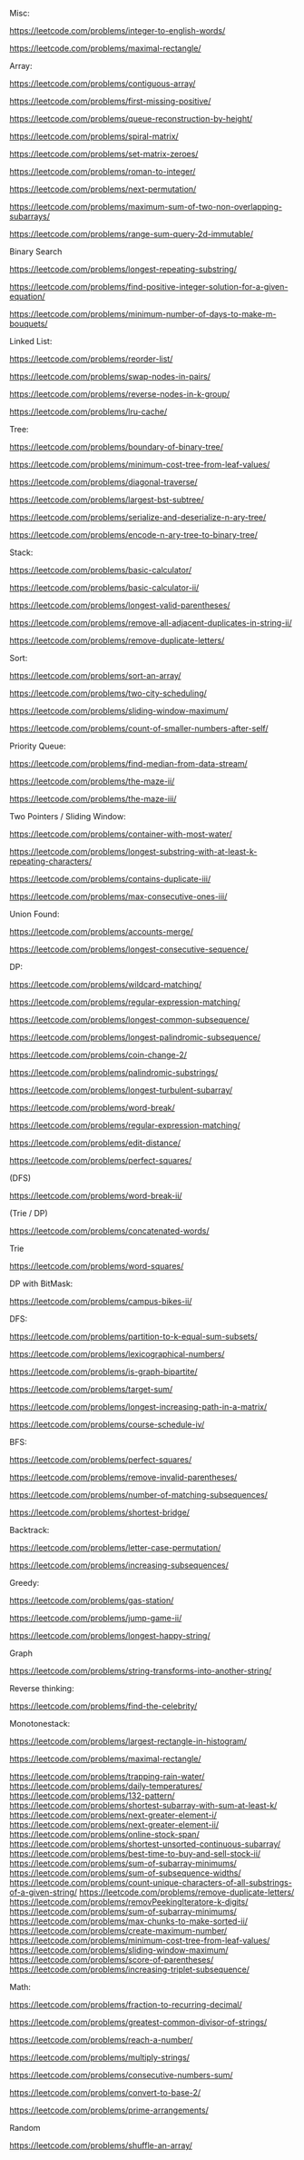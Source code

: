 Misc:

https://leetcode.com/problems/integer-to-english-words/

https://leetcode.com/problems/maximal-rectangle/

Array:

https://leetcode.com/problems/contiguous-array/

https://leetcode.com/problems/first-missing-positive/

https://leetcode.com/problems/queue-reconstruction-by-height/

https://leetcode.com/problems/spiral-matrix/

https://leetcode.com/problems/set-matrix-zeroes/

https://leetcode.com/problems/roman-to-integer/

https://leetcode.com/problems/next-permutation/

https://leetcode.com/problems/maximum-sum-of-two-non-overlapping-subarrays/

https://leetcode.com/problems/range-sum-query-2d-immutable/

Binary Search

https://leetcode.com/problems/longest-repeating-substring/

https://leetcode.com/problems/find-positive-integer-solution-for-a-given-equation/

https://leetcode.com/problems/minimum-number-of-days-to-make-m-bouquets/

Linked List:

https://leetcode.com/problems/reorder-list/

https://leetcode.com/problems/swap-nodes-in-pairs/

https://leetcode.com/problems/reverse-nodes-in-k-group/

https://leetcode.com/problems/lru-cache/

Tree:

https://leetcode.com/problems/boundary-of-binary-tree/

https://leetcode.com/problems/minimum-cost-tree-from-leaf-values/

https://leetcode.com/problems/diagonal-traverse/

https://leetcode.com/problems/largest-bst-subtree/

https://leetcode.com/problems/serialize-and-deserialize-n-ary-tree/

https://leetcode.com/problems/encode-n-ary-tree-to-binary-tree/

Stack:

https://leetcode.com/problems/basic-calculator/

https://leetcode.com/problems/basic-calculator-ii/

https://leetcode.com/problems/longest-valid-parentheses/

https://leetcode.com/problems/remove-all-adjacent-duplicates-in-string-ii/

https://leetcode.com/problems/remove-duplicate-letters/

Sort: 

https://leetcode.com/problems/sort-an-array/

https://leetcode.com/problems/two-city-scheduling/

https://leetcode.com/problems/sliding-window-maximum/

https://leetcode.com/problems/count-of-smaller-numbers-after-self/

Priority Queue:

https://leetcode.com/problems/find-median-from-data-stream/

https://leetcode.com/problems/the-maze-ii/

https://leetcode.com/problems/the-maze-iii/

Two Pointers / Sliding Window:

https://leetcode.com/problems/container-with-most-water/

https://leetcode.com/problems/longest-substring-with-at-least-k-repeating-characters/

https://leetcode.com/problems/contains-duplicate-iii/

https://leetcode.com/problems/max-consecutive-ones-iii/

Union Found:

https://leetcode.com/problems/accounts-merge/

https://leetcode.com/problems/longest-consecutive-sequence/

DP:

https://leetcode.com/problems/wildcard-matching/

https://leetcode.com/problems/regular-expression-matching/

https://leetcode.com/problems/longest-common-subsequence/

https://leetcode.com/problems/longest-palindromic-subsequence/

https://leetcode.com/problems/coin-change-2/

https://leetcode.com/problems/palindromic-substrings/

https://leetcode.com/problems/longest-turbulent-subarray/

https://leetcode.com/problems/word-break/

https://leetcode.com/problems/regular-expression-matching/

https://leetcode.com/problems/edit-distance/

https://leetcode.com/problems/perfect-squares/

(DFS)

https://leetcode.com/problems/word-break-ii/

(Trie / DP)

https://leetcode.com/problems/concatenated-words/

Trie

https://leetcode.com/problems/word-squares/

DP with BitMask:

https://leetcode.com/problems/campus-bikes-ii/

DFS:

https://leetcode.com/problems/partition-to-k-equal-sum-subsets/

https://leetcode.com/problems/lexicographical-numbers/

https://leetcode.com/problems/is-graph-bipartite/

https://leetcode.com/problems/target-sum/

https://leetcode.com/problems/longest-increasing-path-in-a-matrix/

https://leetcode.com/problems/course-schedule-iv/

BFS:

https://leetcode.com/problems/perfect-squares/

https://leetcode.com/problems/remove-invalid-parentheses/

https://leetcode.com/problems/number-of-matching-subsequences/

https://leetcode.com/problems/shortest-bridge/

Backtrack:

https://leetcode.com/problems/letter-case-permutation/

https://leetcode.com/problems/increasing-subsequences/

Greedy:

https://leetcode.com/problems/gas-station/

https://leetcode.com/problems/jump-game-ii/

https://leetcode.com/problems/longest-happy-string/

Graph

https://leetcode.com/problems/string-transforms-into-another-string/

Reverse thinking:

https://leetcode.com/problems/find-the-celebrity/

Monotonestack:

https://leetcode.com/problems/largest-rectangle-in-histogram/

https://leetcode.com/problems/maximal-rectangle/

https://leetcode.com/problems/trapping-rain-water/
https://leetcode.com/problems/daily-temperatures/
https://leetcode.com/problems/132-pattern/
https://leetcode.com/problems/shortest-subarray-with-sum-at-least-k/
https://leetcode.com/problems/next-greater-element-i/
https://leetcode.com/problems/next-greater-element-ii/
https://leetcode.com/problems/online-stock-span/
https://leetcode.com/problems/shortest-unsorted-continuous-subarray/
https://leetcode.com/problems/best-time-to-buy-and-sell-stock-ii/
https://leetcode.com/problems/sum-of-subarray-minimums/
https://leetcode.com/problems/sum-of-subsequence-widths/
https://leetcode.com/problems/count-unique-characters-of-all-substrings-of-a-given-string/
https://leetcode.com/problems/remove-duplicate-letters/
https://leetcode.com/problems/removPeekingIteratore-k-digits/
https://leetcode.com/problems/sum-of-subarray-minimums/
https://leetcode.com/problems/max-chunks-to-make-sorted-ii/
https://leetcode.com/problems/create-maximum-number/
https://leetcode.com/problems/minimum-cost-tree-from-leaf-values/
https://leetcode.com/problems/sliding-window-maximum/
https://leetcode.com/problems/score-of-parentheses/
https://leetcode.com/problems/increasing-triplet-subsequence/


Math:

https://leetcode.com/problems/fraction-to-recurring-decimal/

https://leetcode.com/problems/greatest-common-divisor-of-strings/

https://leetcode.com/problems/reach-a-number/

https://leetcode.com/problems/multiply-strings/

https://leetcode.com/problems/consecutive-numbers-sum/

https://leetcode.com/problems/convert-to-base-2/

https://leetcode.com/problems/prime-arrangements/

Random

https://leetcode.com/problems/shuffle-an-array/